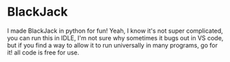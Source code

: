 # BlackJack
I made BlackJack in python for fun!
Yeah, I know it's not super complicated, you can run this in IDLE, I'm not sure why sometimes it bugs out in VS code, but if you find a way to allow it to run 
universally in many programs, go for it! all code is free for use.
